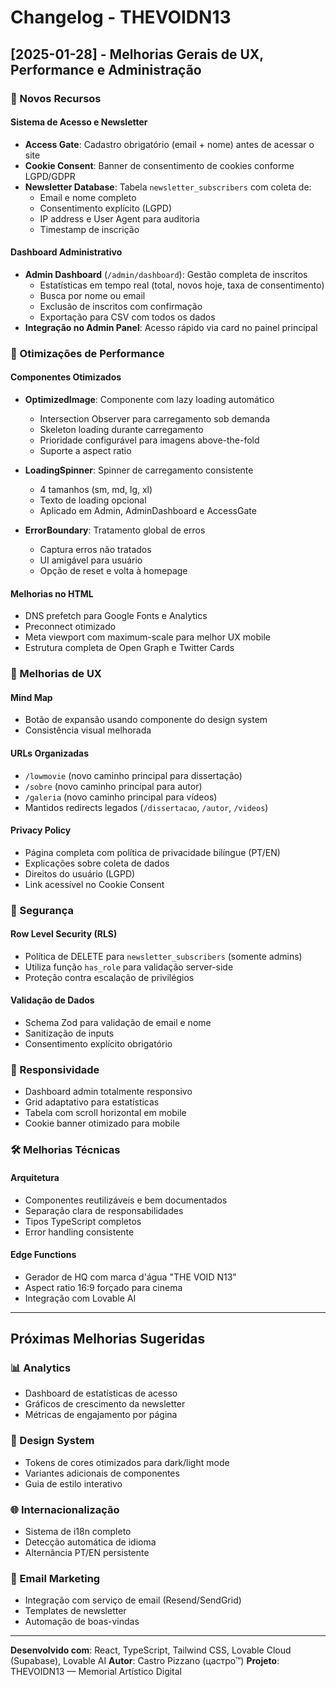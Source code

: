# Changelog - THEVOIDN13

## [2025-01-28] - Melhorias Gerais de UX, Performance e Administração

### 🎨 Novos Recursos

#### Sistema de Acesso e Newsletter
- **Access Gate**: Cadastro obrigatório (email + nome) antes de acessar o site
- **Cookie Consent**: Banner de consentimento de cookies conforme LGPD/GDPR
- **Newsletter Database**: Tabela `newsletter_subscribers` com coleta de:
  - Email e nome completo
  - Consentimento explícito (LGPD)
  - IP address e User Agent para auditoria
  - Timestamp de inscrição

#### Dashboard Administrativo
- **Admin Dashboard** (`/admin/dashboard`): Gestão completa de inscritos
  - Estatísticas em tempo real (total, novos hoje, taxa de consentimento)
  - Busca por nome ou email
  - Exclusão de inscritos com confirmação
  - Exportação para CSV com todos os dados
- **Integração no Admin Panel**: Acesso rápido via card no painel principal

### 🚀 Otimizações de Performance

#### Componentes Otimizados
- **OptimizedImage**: Componente com lazy loading automático
  - Intersection Observer para carregamento sob demanda
  - Skeleton loading durante carregamento
  - Prioridade configurável para imagens above-the-fold
  - Suporte a aspect ratio
  
- **LoadingSpinner**: Spinner de carregamento consistente
  - 4 tamanhos (sm, md, lg, xl)
  - Texto de loading opcional
  - Aplicado em Admin, AdminDashboard e AccessGate

- **ErrorBoundary**: Tratamento global de erros
  - Captura erros não tratados
  - UI amigável para usuário
  - Opção de reset e volta à homepage

#### Melhorias no HTML
- DNS prefetch para Google Fonts e Analytics
- Preconnect otimizado
- Meta viewport com maximum-scale para melhor UX mobile
- Estrutura completa de Open Graph e Twitter Cards

### 🎯 Melhorias de UX

#### Mind Map
- Botão de expansão usando componente do design system
- Consistência visual melhorada

#### URLs Organizadas
- `/lowmovie` (novo caminho principal para dissertação)
- `/sobre` (novo caminho principal para autor)
- `/galeria` (novo caminho principal para vídeos)
- Mantidos redirects legados (`/dissertacao`, `/autor`, `/videos`)

#### Privacy Policy
- Página completa com política de privacidade bilíngue (PT/EN)
- Explicações sobre coleta de dados
- Direitos do usuário (LGPD)
- Link acessível no Cookie Consent

### 🔐 Segurança

#### Row Level Security (RLS)
- Política de DELETE para `newsletter_subscribers` (somente admins)
- Utiliza função `has_role` para validação server-side
- Proteção contra escalação de privilégios

#### Validação de Dados
- Schema Zod para validação de email e nome
- Sanitização de inputs
- Consentimento explícito obrigatório

### 📱 Responsividade

- Dashboard admin totalmente responsivo
- Grid adaptativo para estatísticas
- Tabela com scroll horizontal em mobile
- Cookie banner otimizado para mobile

### 🛠️ Melhorias Técnicas

#### Arquitetura
- Componentes reutilizáveis e bem documentados
- Separação clara de responsabilidades
- Tipos TypeScript completos
- Error handling consistente

#### Edge Functions
- Gerador de HQ com marca d'água "THE VOID N13"
- Aspect ratio 16:9 forçado para cinema
- Integração com Lovable AI

---

## Próximas Melhorias Sugeridas

### 📊 Analytics
- Dashboard de estatísticas de acesso
- Gráficos de crescimento da newsletter
- Métricas de engajamento por página

### 🎨 Design System
- Tokens de cores otimizados para dark/light mode
- Variantes adicionais de componentes
- Guia de estilo interativo

### 🌐 Internacionalização
- Sistema de i18n completo
- Detecção automática de idioma
- Alternância PT/EN persistente

### 📧 Email Marketing
- Integração com serviço de email (Resend/SendGrid)
- Templates de newsletter
- Automação de boas-vindas

---

**Desenvolvido com**: React, TypeScript, Tailwind CSS, Lovable Cloud (Supabase), Lovable AI
**Autor**: Castro Pizzano (цастро™)
**Projeto**: THEVOIDN13 — Memorial Artístico Digital
